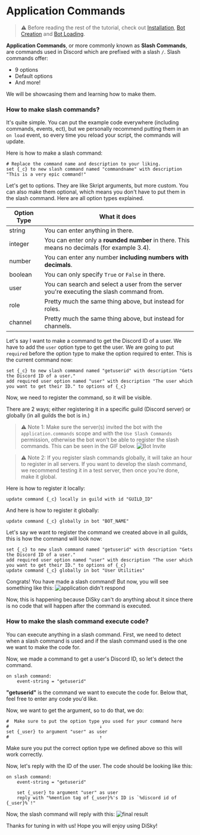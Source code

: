 # Application Commands

> :warning: Before reading the rest of the tutorial, check out [Installation](?page=install), [Bot Creation](?page=bot-creation) and [Bot Loading](?page=bot-loading).

**Application Commands**, or more commonly known as **Slash Commands**, are commands used in Discord which are prefixed with a slash `/`. Slash commands offer:

* 9 options
* Default options
* And more!
  
We will be showcasing them and learning how to make them.

### How to make slash commands?

It's quite simple. You can put the example code everywhere (including commands, events, ect), but we personally recommend putting them in an `on load` event, so every time you reload your script, the commands will update.

Here is how to make a slash command:
```applescript
# Replace the command name and description to your liking.
set {_c} to new slash command named "commandname" with description "This is a very epic command!"
```

Let's get to options. They are like Skript arguments, but more custom. You can also make them optional, which means you don't have to put them in the slash command. Here are all option types explained.

| Option Type | What it does |
| ------ | ------------ |
| string | You can enter anything in there. |
| integer | You can enter only a **rounded number** in there. This means no decimals (for example 3.4). |
| number | You can enter any number **including numbers with decimals**. |
| boolean | You can only specify `True` or `False` in there.
| user | You can search and select a user from the server you're executing the slash command from. |
| role | Pretty much the same thing above, but instead for roles. |
| channel | Pretty much the same thing above, but instead for channels. |

Let's say I want to make a command to get the Discord ID of a user. We have to add the `user` option type to get the user. We are going to put `required` before the option type to make the option required to enter. This is the current command now:
```applescript
set {_c} to new slash command named "getuserid" with description "Gets the Discord ID of a user."
add required user option named "user" with description "The user which you want to get their ID." to options of {_c}
```

Now, we need to register the command, so it will be visible.

There are 2 ways; either registering it in a specific guild (Discord server) or globally (in all guilds the bot is in.)

> :warning: Note 1: Make sure the server(s) invited the bot with the `application.commands` scope and with the `Use Slash Commands` permission, otherwise the bot won't be able to register the slash commands. This can be seen in the GIF below.
![Bot Invite](https://i.imgur.com/j2crGMW.gif)

> :warning: Note 2: If you register slash commands globally, it will take an hour to register in all servers. If you want to develop the slash command, we recommend testing it in a test server, then once you're done, make it global.

Here is how to register it locally:
```applescript
update command {_c} locally in guild with id "GUILD_ID"
```

And here is how to register it globally:
```applescript
update command {_c} globally in bot "BOT_NAME"
```

Let's say we want to register the command we created above in all guilds, this is how the command will look now:
```applescript
set {_c} to new slash command named "getuserid" with description "Gets the Discord ID of a user."
add required user option named "user" with description "The user which you want to get their ID." to options of {_c}
update command {_c} globally in bot "User Utilities"
```

Congrats! You have made a slash command! But now, you will see something like this:
![application didn't respond](https://i.imgur.com/CqhiaJ5.gif)

Now, this is happening because DiSky can't do anything about it since there is no code that will happen after the command is executed.

### How to make the slash command execute code?

You can execute anything in a slash command. First, we need to detect when a slash command is used and if the slash command used is the one we want to make the code for.

Now, we made a command to get a user's Discord ID, so let's detect the command.
```applescript
on slash command:
    event-string = "getuserid"
```

**"getuserid"** is the command we want to execute the code for. Below that, feel free to enter any code you'd like.

Now, we want to get the argument, so to do that, we do:
```applescript
#  Make sure to put the option type you used for your command here
#                                  ↓
set {_user} to argument "user" as user
#                                  ↑
```

Make sure you put the correct option type we defined above so this will work correctly.

Now, let's reply with the ID of the user. The code should be looking like this:
```applescript
on slash command:
    event-string = "getuserid"

    set {_user} to argument "user" as user
    reply with "%mention tag of {_user}%'s ID is `%discord id of {_user}%`!"
```

Now, the slash command will reply with this:
![final result](https://i.imgur.com/24bXteH.gif)

Thanks for tuning in with us! Hope you will enjoy using DiSky!
